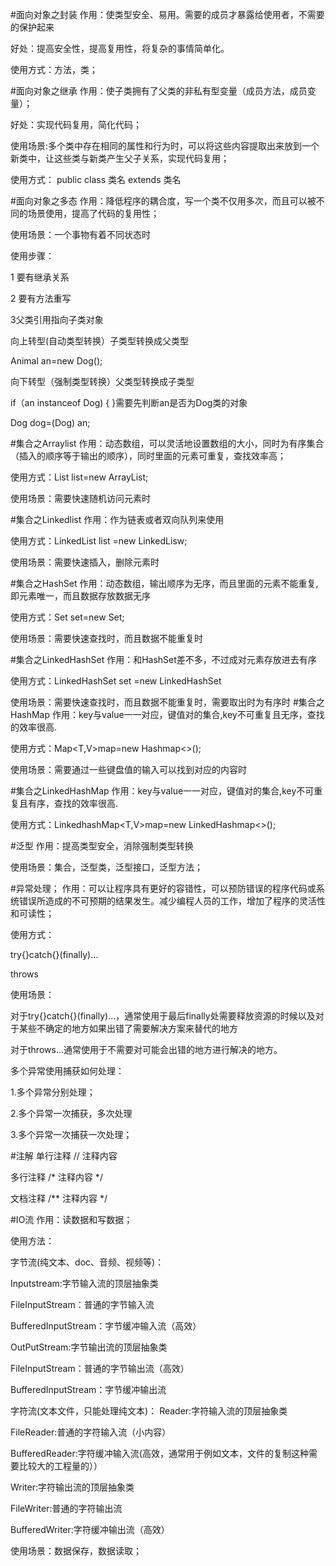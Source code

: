 #面向对象之封装
作用：使类型安全、易用。需要的成员才暴露给使用者，不需要的保护起来

好处：提高安全性，提高复用性，将复杂的事情简单化。

使用方式：方法，类；

#面向对象之继承
作用：使子类拥有了父类的非私有型变量（成员方法，成员变量）；

好处：实现代码复用，简化代码；

使用场景:多个类中存在相同的属性和行为时，可以将这些内容提取出来放到一个新类中，让这些类与新类产生父子关系，实现代码复用；

使用方式： public class 类名 extends 类名

#面向对象之多态
作用：降低程序的耦合度，写一个类不仅用多次，而且可以被不同的场景使用，提高了代码的复用性；

使用场景：一个事物有着不同状态时

使用步骤：

1 要有继承关系

2 要有方法重写

3父类引用指向子类对象



向上转型(自动类型转换）子类型转换成父类型

Animal an=new Dog();

向下转型（强制类型转换）父类型转换成子类型

if（an instanceof Dog)
{
}需要先判断an是否为Dog类的对象

Dog dog=(Dog) an;


#集合之Arraylist
作用：动态数组，可以灵活地设置数组的大小，同时为有序集合（插入的顺序等于输出的顺序），同时里面的元素可重复，查找效率高；

使用方式：List list=new ArrayList;

使用场景：需要快速随机访问元素时

#集合之Linkedlist
作用：作为链表或者双向队列来使用

使用方式：LinkedList list =new LinkedLisw;

使用场景：需要快速插入，删除元素时

#集合之HashSet
作用：动态数组，输出顺序为无序，而且里面的元素不能重复,即元素唯一，而且数据存放数据无序

使用方式：Set set=new Set;

使用场景：需要快速查找时，而且数据不能重复时

#集合之LinkedHashSet
作用：和HashSet差不多，不过成对元素存放进去有序

使用方式：LinkedHashSet set =new LinkedHashSet

 使用场景：需要快速查找时，而且数据不能重复时，需要取出时为有序时
#集合之HashMap
作用：key与value一一对应，键值对的集合,key不可重复且无序，查找的效率很高.

使用方式：Map<T,V>map=new Hashmap<>();

使用场景：需要通过一些键盘值的输入可以找到对应的内容时

#集合之LinkedHashMap
作用：key与value一一对应，键值对的集合,key不可重复且有序，查找的效率很高.

使用方式：LinkedhashMap<T,V>map=new LinkedHashmap<>();

#泛型
作用：提高类型安全，消除强制类型转换

使用场景：集合，泛型类，泛型接口，泛型方法；


#异常处理；
作用：可以让程序具有更好的容错性，可以预防错误的程序代码或系统错误所造成的不可预期的结果发生。减少编程人员的工作，增加了程序的灵活性和可读性；

使用方式：

try{}catch{}(finally)...

throws



使用场景：

对于try{}catch{}(finally)...，通常使用于最后finally处需要释放资源的时候以及对于某些不确定的地方如果出错了需要解决方案来替代的地方

对于throws...通常使用于不需要对可能会出错的地方进行解决的地方。

多个异常使用捕获如何处理：

1.多个异常分别处理；

2.多个异常一次捕获，多次处理

3.多个异常一次捕获一次处理；



#注解
 单行注释 // 注释内容 

 多行注释 /* 注释内容 */

 文档注释 /** 注释内容 */


#IO流
作用：读数据和写数据；

使用方法：

字节流(纯文本、doc、音频、视频等)：

Inputstream:字节输入流的顶层抽象类

FileInputStream：普通的字节输入流

BufferedInputStream：字节缓冲输入流（高效）

OutPutStream:字节输出流的顶层抽象类

FileInputStream：普通的字节输出流（高效）

BufferedInputStream：字节缓冲输出流


字符流(文本文件，只能处理纯文本)：
Reader:字符输入流的顶层抽象类

FileReader:普通的字符输入流（小内容）

BufferedReader:字符缓冲输入流(高效，通常用于例如文本，文件的复制这种需要比较大的工程量的））

Writer:字符输出流的顶层抽象类

FileWriter:普通的字符输出流

BufferedWriter:字符缓冲输出流（高效）

使用场景：数据保存，数据读取；























